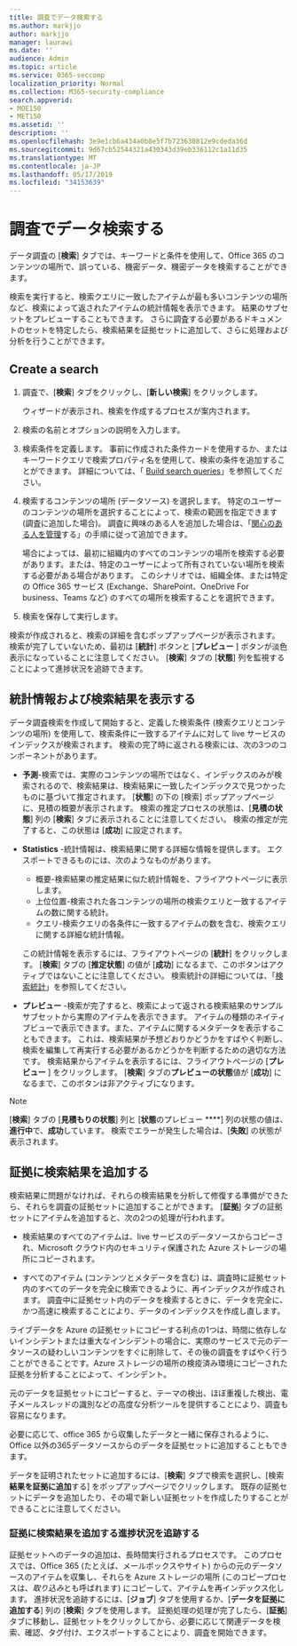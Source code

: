 ```yaml
---
title: 調査でデータ検索する
ms.author: markjjo
author: markjjo
manager: laurawi
ms.date: ''
audience: Admin
ms.topic: article
ms.service: O365-seccomp
localization_priority: Normal
ms.collection: M365-security-compliance
search.appverid:
- MOE150
- MET150
ms.assetid: ''
description: ''
ms.openlocfilehash: 3e9e1cb6a434a0b8e5f7b723630812e9cdeda36d
ms.sourcegitcommit: 9d67cb52544321a430343d39eb336112c1a11d35
ms.translationtype: MT
ms.contentlocale: ja-JP
ms.lasthandoff: 05/17/2019
ms.locfileid: "34153639"
---
```

# <a name="search-for-data-in-an-investigation"></a>調査でデータ検索する

データ調査の [**検索**] タブでは、キーワードと条件を使用して、Office 365 のコンテンツの場所で、誤っている、機密データ、機密データを検索することができます。 

検索を実行すると、検索クエリに一致したアイテムが最も多いコンテンツの場所など、検索によって返されたアイテムの統計情報を表示できます。 結果のサブセットをプレビューすることもできます。 さらに調査する必要があるドキュメントのセットを特定したら、検索結果を証拠セットに追加して、さらに処理および分析を行うことができます。

## <a name="create-a-search"></a>Create a search

1. 調査で、[**検索**] タブをクリックし、[**新しい検索**] をクリックします。 

    ウィザードが表示され、検索を作成するプロセスが案内されます。

2. 検索の名前とオプションの説明を入力します。

3. 検索条件を定義します。 事前に作成された条件カードを使用するか、またはキーワードクエリで検索プロパティ名を使用して、検索の条件を追加することができます。 詳細については、「 [Build search queries](build-search-queries.md)」を参照してください。

4. 検索するコンテンツの場所 (データソース) を選択します。 特定のユーザーのコンテンツの場所を選択することによって、検索の範囲を指定できます (調査に追加した場合)。 調査に興味のある人を追加した場合は、「[関心のある人を管理](manage-people-of-interest.md#add-people-of-interest)する」の手順に従って追加できます。
 
    場合によっては、最初に組織内のすべてのコンテンツの場所を検索する必要があります。または、特定のユーザーによって所有されていない場所を検索する必要がある場合があります。 このシナリオでは、組織全体、または特定の Office 365 サービス (Exchange、SharePoint、OneDrive For business、Teams など) のすべての場所を検索することを選択できます。

5. 検索を保存して実行します。

検索が作成されると、検索の詳細を含むポップアップページが表示されます。 検索が完了していないため、最初は [**統計**] ボタンと [**プレビュー** ] ボタンが淡色表示になっていることに注意してください。 [**検索**] タブの [**状態**] 列を監視することによって進捗状況を追跡できます。

## <a name="view-statistics-and-search-results"></a>統計情報および検索結果を表示する

データ調査検索を作成して開始すると、定義した検索条件 (検索クエリとコンテンツの場所) を使用して、検索条件に一致するアイテムに対して live サービスのインデックスが検索されます。 検索の完了時に返される検索には、次の3つのコンポーネントがあります。 

- **予測**-検索では、実際のコンテンツの場所ではなく、インデックスのみが検索されるので、検索結果は、検索結果に一致したインデックスで見つかったものに基づいて推定されます。 [**状態**] の下の [検索] ポップアップページに、見積の概要が表示されます。 検索の推定プロセスの状態は、[**見積の状態**] 列の [**検索**] タブに表示されることに注意してください。 検索の推定が完了すると、この状態は [**成功**] に設定されます。

- **Statistics** -統計情報は、検索結果に関する詳細な情報を提供します。 エクスポートできるものには、次のようなものがあります。

    - 概要-検索結果の推定結果に似た統計情報を、フライアウトページに表示します。
    - 上位位置-検索された各コンテンツの場所の検索クエリと一致するアイテムの数に関する統計。 
    - クエリ-検索クエリの各条件に一致するアイテムの数を含む、検索クエリに関する詳細な統計情報。

    この統計情報を表示するには、フライアウトページの [**統計**] をクリックします。 [**検索**] タブの [**推定状態**] の値が [**成功**] になるまで、このボタンはアクティブではないことに注意してください。 検索統計の詳細については、「[検索統計](search-statistics.md)」を参照してください。

- **プレビュー** -検索が完了すると、検索によって返される検索結果のサンプルサブセットから実際のアイテムを表示できます。 アイテムの種類のネイティブビューで表示できます。また、アイテムに関するメタデータを表示することもできます。 これは、検索結果が予想どおりかどうかをすばやく判断し、検索を編集して再実行する必要があるかどうかを判断するための適切な方法です。 検索結果からアイテムを表示するには、フライアウトページの [**プレビュー** ] をクリックします。 [**検索**] タブの**プレビューの状態**値が [**成功**] になるまで、このボタンは非アクティブになります。
 
> [!NOTE]
> [**検索**] タブの [**見積もりの状態**] 列と [**状態**のプレビュー ****] 列の状態の値は、**進行中**で、**成功**しています。 検索でエラーが発生した場合は、[**失敗**] の状態が表示されます。

## <a name="add-search-results-to-evidence"></a>証拠に検索結果を追加する

検索結果に問題がなければ、それらの検索結果を分析して修復する準備ができたら、それらを調査の証拠セットに追加することができます。 [**証拠**] タブの証拠セットにアイテムを追加すると、次の2つの処理が行われます。

- 検索結果のすべてのアイテムは、live サービスのデータソースからコピーされ、Microsoft クラウド内のセキュリティ保護された Azure ストレージの場所にコピーされます。

- すべてのアイテム (コンテンツとメタデータを含む) は、調査時に証拠セット内のすべてのデータを完全に検索できるように、再インデックスが作成されます。 調査中に証拠セット内のデータを検索するときに、データを完全に、かつ高速に検索することにより、データのインデックスを作成し直します。

ライブデータを Azure の証拠セットにコピーする利点の1つは、時間に依存しないインシデントまたは重大なインシデントの場合に、実際のサービスで元のデータソースの疑わしいコンテンツをすぐに削除して、その後の調査をすばやく行うことができることです。Azure ストレージの場所の検疫済み環境にコピーされた証拠を分析することによって、インシデント。 

元のデータを証拠セットにコピーすると、テーマの検出、ほぼ重複した検出、電子メールスレッドの識別などの高度な分析ツールを提供することにより、調査も容易になります。

必要に応じて、office 365 から収集したデータと一緒に保存されるように、Office 以外の365データソースからのデータを証拠セットに追加することもできます。

データを証明されたセットに追加するには、[**検索**] タブで検索を選択し、[検索**結果を証拠に追加**する] をポップアップページでクリックします。 既存の証拠セットにデータを追加したり、その場で新しい証拠セットを作成したりすることができることに注意してください。

### <a name="tracking-the-progress-of-adding-search-results-to-evidence"></a>証拠に検索結果を追加する進捗状況を追跡する

証拠セットへのデータの追加は、長時間実行されるプロセスです。 このプロセスでは、Office 365 (たとえば、メールボックスやサイト) からの元のデータソースのアイテムを収集し、それらを Azure ストレージの場所 (このコピープロセスは、*取り込み*とも呼ばれます) にコピーして、アイテムを再インデックス化します。 進捗状況を追跡するには、[**ジョブ**] タブを使用するか、[**データを証拠に追加する**] 列の [**検索**] タブを使用します。 証拠処理の処理が完了したら、[**証拠**] タブに移動し、証拠セットをクリックしてから、必要に応じて関連データを検索、確認、タグ付け、エクスポートすることにより、調査を開始できます。